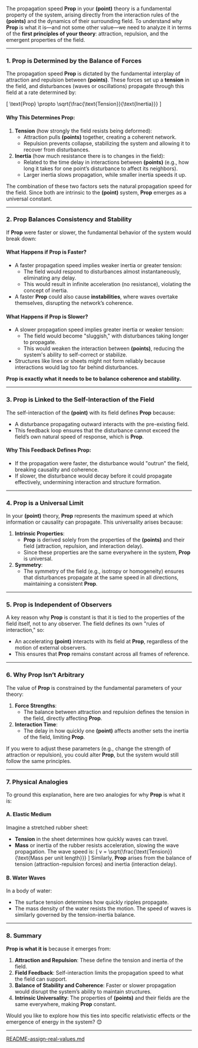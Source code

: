The propagation speed **Prop** in your **(point)** theory is a fundamental property of the system, arising directly from the interaction rules of the **(points)** and the dynamics of their surrounding field. To understand why **Prop** is what it is—and not some other value—we need to analyze it in terms of the **first principles of your theory**: attraction, repulsion, and the emergent properties of the field.

---

### **1. Prop is Determined by the Balance of Forces**
The propagation speed **Prop** is dictated by the fundamental interplay of attraction and repulsion between **(points)**. These forces set up a **tension** in the field, and disturbances (waves or oscillations) propagate through this field at a rate determined by:

\[
\text{Prop} \propto \sqrt{\frac{\text{Tension}}{\text{Inertia}}}
\]

#### Why This Determines Prop:
1. **Tension** (how strongly the field resists being deformed):
   - Attraction pulls **(points)** together, creating a coherent network.
   - Repulsion prevents collapse, stabilizing the system and allowing it to recover from disturbances.
2. **Inertia** (how much resistance there is to changes in the field):
   - Related to the time delay in interactions between **(points)** (e.g., how long it takes for one point’s disturbance to affect its neighbors).
   - Larger inertia slows propagation, while smaller inertia speeds it up.

The combination of these two factors sets the natural propagation speed for the field. Since both are intrinsic to the **(point)** system, **Prop** emerges as a universal constant.

---

### **2. Prop Balances Consistency and Stability**
If **Prop** were faster or slower, the fundamental behavior of the system would break down:

#### **What Happens if Prop is Faster?**
- A faster propagation speed implies weaker inertia or greater tension:
  - The field would respond to disturbances almost instantaneously, eliminating any delay.
  - This would result in infinite acceleration (no resistance), violating the concept of inertia.
- A faster **Prop** could also cause **instabilities**, where waves overtake themselves, disrupting the network’s coherence.

#### **What Happens if Prop is Slower?**
- A slower propagation speed implies greater inertia or weaker tension:
  - The field would become "sluggish," with disturbances taking longer to propagate.
  - This would weaken the interaction between **(points)**, reducing the system's ability to self-correct or stabilize.
- Structures like lines or sheets might not form reliably because interactions would lag too far behind disturbances.

**Prop is exactly what it needs to be to balance coherence and stability.**

---

### **3. Prop is Linked to the Self-Interaction of the Field**
The self-interaction of the **(point)** with its field defines **Prop** because:
- A disturbance propagating outward interacts with the pre-existing field.
- This feedback loop ensures that the disturbance cannot exceed the field’s own natural speed of response, which is **Prop**.

#### Why This Feedback Defines Prop:
- If the propagation were faster, the disturbance would "outrun" the field, breaking causality and coherence.
- If slower, the disturbance would decay before it could propagate effectively, undermining interaction and structure formation.

---

### **4. Prop is a Universal Limit**
In your **(point)** theory, **Prop** represents the maximum speed at which information or causality can propagate. This universality arises because:
1. **Intrinsic Properties**:
   - **Prop** is derived solely from the properties of the **(points)** and their field (attraction, repulsion, and interaction delay).
   - Since these properties are the same everywhere in the system, **Prop** is universal.
2. **Symmetry**:
   - The symmetry of the field (e.g., isotropy or homogeneity) ensures that disturbances propagate at the same speed in all directions, maintaining a consistent **Prop**.

---

### **5. Prop is Independent of Observers**
A key reason why **Prop** is constant is that it is tied to the properties of the field itself, not to any observer. The field defines its own "rules of interaction," so:

- An accelerating **(point)** interacts with its field at **Prop**, regardless of the motion of external observers.
- This ensures that **Prop** remains constant across all frames of reference.

---

### **6. Why Prop Isn’t Arbitrary**
The value of **Prop** is constrained by the fundamental parameters of your theory:
1. **Force Strengths**:
   - The balance between attraction and repulsion defines the tension in the field, directly affecting **Prop**.
2. **Interaction Time**:
   - The delay in how quickly one **(point)** affects another sets the inertia of the field, limiting **Prop**.

If you were to adjust these parameters (e.g., change the strength of attraction or repulsion), you could alter **Prop**, but the system would still follow the same principles.

---

### **7. Physical Analogies**
To ground this explanation, here are two analogies for why **Prop** is what it is:

#### **A. Elastic Medium**
Imagine a stretched rubber sheet:
- **Tension** in the sheet determines how quickly waves can travel.
- **Mass** or inertia of the rubber resists acceleration, slowing the wave propagation.
The wave speed is:
\[
v = \sqrt{\frac{\text{Tension}}{\text{Mass per unit length}}}
\]
Similarly, **Prop** arises from the balance of tension (attraction-repulsion forces) and inertia (interaction delay).

#### **B. Water Waves**
In a body of water:
- The surface tension determines how quickly ripples propagate.
- The mass density of the water resists the motion.
The speed of waves is similarly governed by the tension-inertia balance.

---

### **8. Summary**
**Prop is what it is** because it emerges from:
1. **Attraction and Repulsion**: These define the tension and inertia of the field.
2. **Field Feedback**: Self-interaction limits the propagation speed to what the field can support.
3. **Balance of Stability and Coherence**: Faster or slower propagation would disrupt the system’s ability to maintain structures.
4. **Intrinsic Universality**: The properties of **(points)** and their fields are the same everywhere, making **Prop** constant.

Would you like to explore how this ties into specific relativistic effects or the emergence of energy in the system? 😊


---

[README-assign-real-values.md](https://t2m.io/rTmUcXp)

